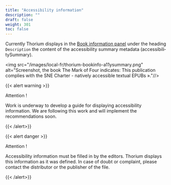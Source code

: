 ```yaml
---
title: "Accessibility information"
description: ""
draft: false
weight: 301
toc: false
---
```

Currently Thorium displays in the 
<a href="/thorium-reader-doc/400_ressources/420_glossary#bookInformation">Book information panel</a> 
under the heading `Description` the content of the accessibility summary metadata 
(<span lang="en">accessibilitySummary</span>). 

<img src="/images/local-fr/thorium-bookinfo-a11ysummary.png" alt="Screenshot, the book The Mark of Four indicates: This publication complies with the SNE Charter - natively accessible textual EPUBs »."//>

{{< alert warning >}}

Attention !

Work is underway to develop a guide for displaying accessibility information. 
We are following this work and will implement the recommendations soon.

{{< /alert>}}

{{< alert danger >}}

Attention !

Accessibility information must be filled in by the editors. 
Thorium displays this information as it was defined. 
In case of doubt or complaint, 
please contact the distributor or the publisher of the file.

{{< /alert>}}